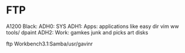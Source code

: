 FTP
====

A1200 Black:
ADH0: SYS
ADH1: Apps: applications like easy dir vim ww tools/ dpaint
ADH2: Work: gamkes junk and picks art disks

ftp
    Workbench3.1:Samba/usr/gavinr


